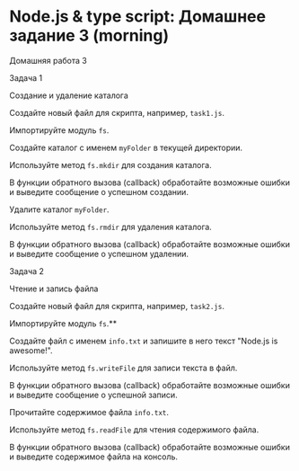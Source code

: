# Node.js & type script: Домашнее задание 3 (morning)

Домашняя работа 3

Задача 1

Создание и удаление каталога

Создайте новый файл для скрипта, например, `task1.js`.

Импортируйте модуль `fs`.

Создайте каталог с именем `myFolder` в текущей директории.

Используйте метод `fs.mkdir` для создания каталога.

В функции обратного вызова (callback) обработайте возможные ошибки и выведите сообщение о успешном создании.

Удалите каталог `myFolder`.

Используйте метод `fs.rmdir` для удаления каталога.

В функции обратного вызова (callback) обработайте возможные ошибки и выведите сообщение о успешном удалении.

Задача 2

Чтение и запись файла

Создайте новый файл для скрипта, например, `task2.js`.

Импортируйте модуль `fs`.\*\*

Создайте файл с именем `info.txt` и запишите в него текст "Node.js is awesome!".

Используйте метод `fs.writeFile` для записи текста в файл.

В функции обратного вызова (callback) обработайте возможные ошибки и выведите сообщение о успешной записи.

Прочитайте содержимое файла `info.txt`.

Используйте метод `fs.readFile` для чтения содержимого файла.

В функции обратного вызова (callback) обработайте возможные ошибки и выведите содержимое файла на консоль.
